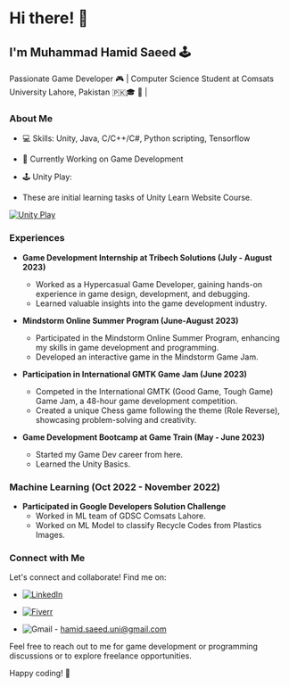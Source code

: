 
# Hi there! 👋

## I'm Muhammad Hamid Saeed 🕹️

Passionate Game Developer 🎮 | Computer Science Student at Comsats University Lahore, Pakistan 🇵🇰🎓 💼 |

### About Me

- 💻 Skills: Unity, Java, C/C++/C#, Python scripting, Tensorflow
- 🚀 Currently Working on Game Development

  
- 🕹️ Unity Play:
- These are initial learning tasks of Unity Learn Website Course.

[![Unity Play](https://img.shields.io/badge/Unity%20Play-View%20My%20Projects-yellow?style=for-the-badge&logo=unity&logoColor=white)](https://play.unity.com/u/hamidsaeed59)

### Experiences

- **Game Development Internship at Tribech Solutions (July - August 2023)** 
  - Worked as a Hypercasual Game Developer, gaining hands-on experience in game design, development, and debugging.
  - Learned valuable insights into the game development industry.

- **Mindstorm Online Summer Program (June-August 2023)**
  - Participated in the Mindstorm Online Summer Program, enhancing my skills in game development and programming.
  - Developed an interactive game in the Mindstorm Game Jam.

- **Participation in International GMTK Game Jam (June 2023)**
  - Competed in the International GMTK (Good Game, Tough Game) Game Jam, a 48-hour game development competition.
  - Created a unique Chess game following the theme (Role Reverse), showcasing problem-solving and creativity.

- **Game Development Bootcamp at Game Train (May - June 2023)**
  - Started my Game Dev career from here.
  - Learned the Unity Basics.
    
### Machine Learning  (Oct 2022 - November 2022)
- **Participated in Google Developers Solution Challenge**
  - Worked in ML team of GDSC Comsats Lahore.
  - Worked on ML Model to classify Recycle Codes from Plastics Images.
  
### Connect with Me

Let's connect and collaborate! Find me on:

- [![LinkedIn](https://img.shields.io/badge/-LinkedIn-0A66C2?style=for-the-badge&logo=linkedin&logoColor=white)](https://www.linkedin.com/in/m-hamid-saeed-0b3ab41a7/)
  
  
- [![Fiverr](https://img.shields.io/badge/-Fiverr-1DBF73?style=for-the-badge&logo=fiverr&logoColor=white)](https://www.fiverr.com/m_hamid_saeed?up_rollout=true)
- ![Gmail](https://img.shields.io/badge/-Email-FF0000?style=for-the-badge&logo=gmail&logoColor=white) - hamid.saeed.uni@gmail.com

Feel free to reach out to me for game development or programming discussions or to explore freelance opportunities.

Happy coding! 🚀

